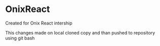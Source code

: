 # OnixReact

Created for Onix React intership

This changes made on local cloned copy and than pushed to repository using git bash
